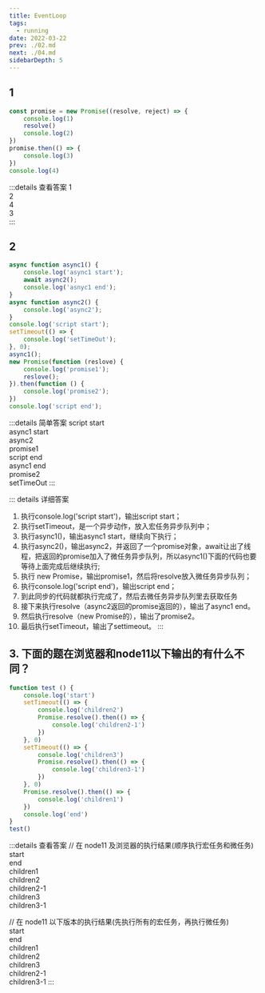 ```yaml
---
title: EventLoop
tags: 
  - running
date: 2022-03-22
prev: ./02.md
next: ./04.md
sidebarDepth: 5
---
```


## 1
```js
const promise = new Promise((resolve, reject) => {
    console.log(1)
    resolve()
    console.log(2)
})
promise.then(() => {
    console.log(3)
})
console.log(4)
```

:::details 查看答案
1  
2  
4  
3  
:::

## 2
```js
async function async1() {
    console.log('async1 start');
    await async2();
    console.log('asnyc1 end');
}
async function async2() {
    console.log('async2');
}
console.log('script start');
setTimeout(() => {
    console.log('setTimeOut');
}, 0);
async1();
new Promise(function (reslove) {
    console.log('promise1');
    reslove();
}).then(function () {
    console.log('promise2');
})
console.log('script end');
```

:::details 简单答案
script start  
async1 start  
async2  
promise1  
script end  
async1 end  
promise2  
setTimeOut
:::

::: details 详细答案
1. 执行console.log('script start')，输出script start；
2. 执行setTimeout，是一个异步动作，放入宏任务异步队列中；
3. 执行async1()，输出async1 start，继续向下执行；
4. 执行async2()，输出async2，并返回了一个promise对象，await让出了线程，把返回的promise加入了微任务异步队列，所以async1()下面的代码也要等待上面完成后继续执行;
5. 执行 new Promise，输出promise1，然后将resolve放入微任务异步队列；
6. 执行console.log('script end')，输出script end；
7. 到此同步的代码就都执行完成了，然后去微任务异步队列里去获取任务
8. 接下来执行resolve（async2返回的promise返回的），输出了async1 end。
9. 然后执行resolve（new Promise的），输出了promise2。
10. 最后执行setTimeout，输出了settimeout。
:::


## 3. 下面的题在浏览器和node11以下输出的有什么不同？

```js
function test () {
    console.log('start')
    setTimeout(() => {
        console.log('children2')
        Promise.resolve().then(() => {
            console.log('children2-1')
        })
    }, 0)
    setTimeout(() => {
        console.log('children3')
        Promise.resolve().then(() => {
            console.log('children3-1')
        })
    }, 0)
    Promise.resolve().then(() => {
        console.log('children1')
    })
    console.log('end')
}
test()
```

:::details 查看答案
// 在 node11 及浏览器的执行结果(顺序执行宏任务和微任务)  
start  
end  
children1  
children2  
children2-1  
children3  
children3-1

// 在 node11 以下版本的执行结果(先执行所有的宏任务，再执行微任务)  
start  
end  
children1  
children2  
children3  
children2-1  
children3-1
:::